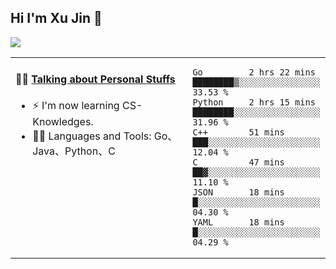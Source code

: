 
## Hi I'm Xu Jin 👋
![](https://komarev.com/ghpvc/?username=jiayouxujin&color=brightgreen&label=PROFILE+VIEWS)



<table align="center">
<tr>
<td valign="top" width="60%">

#### 🏋️‍♀️ <a href="https://github.com/jiayouxujin" target="_blank">Talking about Personal Stuffs</a>
<!-- recent_releases starts -->

- ⚡  I'm now learning CS-Knowledges.  
- 🏊‍♂️ Languages and Tools: Go、Java、Python、C
<!-- recent_releases ends -->
</td>
<td>
 
<!--START_SECTION:waka-->

```text
Go         2 hrs 22 mins   ████████▒░░░░░░░░░░░░░░░░   33.53 %
Python     2 hrs 15 mins   ████████░░░░░░░░░░░░░░░░░   31.96 %
C++        51 mins         ███░░░░░░░░░░░░░░░░░░░░░░   12.04 %
C          47 mins         ██▓░░░░░░░░░░░░░░░░░░░░░░   11.10 %
JSON       18 mins         █░░░░░░░░░░░░░░░░░░░░░░░░   04.30 %
YAML       18 mins         █░░░░░░░░░░░░░░░░░░░░░░░░   04.29 %
```

<!--END_SECTION:waka-->
 
</td>
</tr>
</table>





